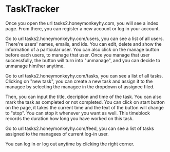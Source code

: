 # TaskTracker
Once you open the url tasks2.honeymonkeyhy.com, you will see a index page. 
From there, you can register a new account or log in your account. 

Go to url tasks2.honeymonkeyhy.com/users, you can see a list of all users. 
There're users' names, emails, and ids. You can edit, delete and show 
the information of a particular user. You can also click on the manage button before each users, 
to manage that user. Once you manage that user successfully, the button will turn into "unmanage",
and you can decide to unmanage him/her anytime. 

Go to url tasks2.honeymonkeyhy.com/tasks, you can see a list of all tasks.
Clicking on "new task", you can create a new task and assign it to the managee by selecting 
the managee in the dropdown of assignee filed.

Then, you can input the title, decription and time of the task.
You can also mark the task as completed or not completed.
You can click on start button on the page, it takes the current time and the text of 
the button will change to "stop". You can stop it whenever you want as well.
This timeblock records the duration how long you have worked on this task.

Go to url tasks2.honeymonkeyhy.com/feed, you can see a list of tasks assigned to the managees of current log-in user.

You can log in or log out anytime by clicking the right corner.